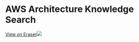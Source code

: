 # AWS Architecture Knowledge Search

[View on Eraser![](https://app.eraser.io/workspace/mPY8FFHJsQftF0TWlAfC/preview?elements=KJkrsch11oXxWqBr3eLfvQ&type=embed)](https://app.eraser.io/workspace/mPY8FFHJsQftF0TWlAfC?elements=KJkrsch11oXxWqBr3eLfvQ)

